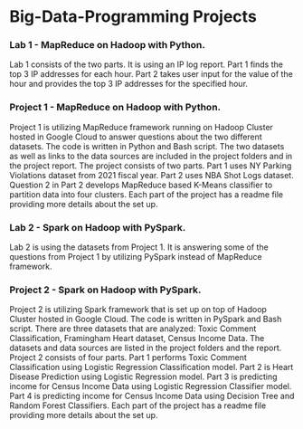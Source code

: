 # Big-Data-Programming Projects 

### Lab 1 - MapReduce on Hadoop with Python.

Lab 1 consists of the two parts. It is using an IP log report. Part 1 finds the top 3 IP addresses for each hour. Part 2 takes user input for the value of the hour and provides the top 3 IP addresses for the specified hour. 


### Project 1 - MapReduce on Hadoop with Python.

Project 1 is utilizing MapReduce framework running on Hadoop Cluster hosted in Google Cloud to answer questions about the two different datasets. The code is written in Python and Bash script. The two datasets as well as links to the data sources are included in the project folders and in the project report. 
The project consists of two parts. Part 1 uses NY Parking Violations dataset from 2021 fiscal year. 
Part 2 uses NBA Shot Logs dataset. Question 2 in Part 2 develops MapReduce based K-Means classifier to partition data into four clusters. 
Each part of the project has a readme file providing more details about the set up. 


### Lab 2 - Spark on Hadoop with PySpark.

Lab 2 is using the datasets from Project 1. It is answering some of the questions from Project 1 by utilizing PySpark instead of MapReduce framework. 


### Project 2 - Spark on Hadoop with PySpark.

Project 2 is utilizing Spark framework that is set up on top of Hadoop Cluster hosted in Google Cloud. The code is written in PySpark and Bash script.
There are three datasets that are analyzed: Toxic Comment Classification, Framingham Heart dataset, Census Income Data. The datasets and data sources are listed in the project folders and the report. 
Project 2 consists of four parts. Part 1 performs Toxic Comment Classification using Logistic Regression Classification model. 
Part 2 is Heart Disease Prediction using Logistic Regression model. 
Part 3 is predicting income for Census Income Data using Logistic Regression Classifier model. 
Part 4 is predicting income for  Census Income Data using Decision Tree and Random Forest Classifiers.
Each part of the project has a readme file providing more details about the set up. 

